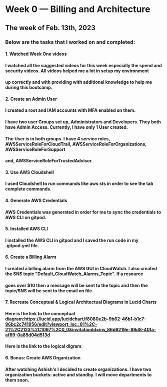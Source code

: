 # Week 0 — Billing and Architecture

## The week of Feb. 13th, 2023

### Below are the tasks that I worked on and completed:

#### 1. Watched Week One videos
#### I watched all the suggested videos for this week especially the spend and security videos. All videos helped me a lot in setup my environment 
#### up correctly and with providing with additional knowledge to help me during this bootcamp. 

#### 2. Create an Admin User 
#### I created a root and IAM accounts with MFA enabled on them.
#### I have two user Groups set up, Administrators and Developers. They both have Admin Access. Currently, I have only 1 User created. 
#### The User is in both groups. I have 4 service roles, AWSServiceRoleForCloudTrail, AWSServiceRoleForOrganizations, AWSServiceRoleForSupport
#### and, AWSServiceRoleForTrustedAdvisor. 

#### 3. Use AWS Cloudshell
#### I used Cloudshell to run commands like aws sts in order to see the tab complete commands.

#### 4. Generate AWS Credentials
#### AWS Credentials was generated in order for me to sync the credentials to AWS CLI on gitpod.

#### 5. Installed AWS CLI
#### I installed the AWS CLI in gitpod and I saved the run code in my .gitpod.yml file.

#### 6. Create a Billing Alarm
#### I created a billing alarm from the AWS GUI in CloudWatch. I also created the SNS topic "Default_CloudWatch_Alarms_Topic". If a resource
#### goes over $10 then a message will be sent to the topic and then the topic/SNS will be sent to the email on file. 

#### 7. Recreate Conceptual & Logical Architectual Diagrams in Lucid Charts
#### Here is the link to the conceptual diagram:https://lucid.app/lucidchart/f8080e2b-9b62-46b1-b1c7-96bc2c741956/edit?viewport_loc=81%2C-21%2C2123%2C1097%2C0_0&invitationId=inv_86d6219e-89d8-40fa-af89-0a85d04d513d
#### Here is the link to the logical digram: 

#### 6. Bonus: Create AWS Organization
#### After watching Ashish's I decided to create organizations. I have two organization buckets: active and standby. I will move departments to them soon.

